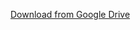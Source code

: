 [Download from Google Drive](https://drive.google.com/file/d/17tJEcAQsEwwYF1nIUJaWoDeA8T5gQO-o/view?usp=drivesdk)
